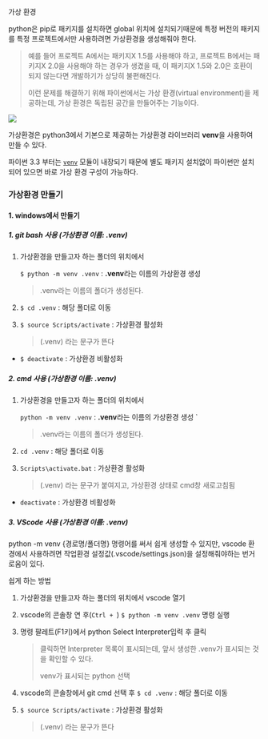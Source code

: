 가상 환경

python은 pip로 패키지를 설치하면 global 위치에 설치되기때문에 특정 버전의 패키지를 특정 프로젝트에서만 사용하려면 가상환경을 생성해줘야 한다.

> 예를 들어 프로젝트 A에서는 패키지X 1.5를 사용해야 하고, 프로젝트 B에서는 패키지X 2.0을 사용해야 하는 경우가 생겼을 때, 이 패키지X 1.5와 2.0은 호환이 되지 않는다면 개발하기가 상당히 불편해진다.
>
> 이런 문제를 해결하기 위해 파이썬에서는 가상 환경(virtual environment)을 제공하는데, 가상 환경은 독립된 공간을 만들어주는 기능이다.

![](https://dojang.io/pluginfile.php/14099/mod_page/content/4/047006.png)

가상환경은 python3에서 기본으로 제공하는 가상환경 라이브러리 **venv**을 사용하여 만들 수 있다.

파이썬 3.3 부터는 [`venv`](https://docs.python.org/3/library/venv.html) 모듈이 내장되기 때문에 별도 패키지 설치없이 파이썬만 설치되어 있으면 바로 가상 환경 구성이 가능하다.







### 가상환경 만들기

#### 1. windows에서 만들기

##### 1. git bash 사용 (가상환경 이름: .venv)

1. 가상환경을 만들고자 하는 폴더의 위치에서

   `$ python -m venv .venv`  :  **.venv**라는 이름의 가상환경 생성 

   > .venv라는 이름의 폴더가 생성된다.

2. `$ cd .venv` : 해당  폴더로 이동

3. `$ source Scripts/activate` : 가상환경 활성화

   > (.venv) 라는 문구가 뜬다

- `$ deactivate` : 가상환경 비활성화





##### 2. cmd 사용 (가상환경 이름: .venv)

1. 가상환경을 만들고자 하는 폴더의 위치에서

   `python -m venv .venv`  :  **.venv**라는 이름의 가상환경 생성 `

   > .venv라는 이름의 폴더가 생성된다.

2. `cd .venv` : 해당  폴더로 이동

3. `Scripts\activate.bat` : 가상환경 활성화

   > (.venv) 라는 문구가 붙여지고, 가상환경 상태로 cmd창 새로고침됨

- `deactivate` : 가상환경 비활성화



##### 3. VScode 사용 (가상환경 이름: .venv)

python -m venv {경로명/폴더명} 명령어를 써서 쉽게 생성할 수 있지만, vscode 환경에서 사용하려면 작업환경 설정값(.vscode/settings.json)을 설정해줘야하는 번거로움이 있다.

쉽게 하는 방법 

1. 가상환경을 만들고자 하는 폴더의 위치에서 vscode 열기
2. vscode의 콘솔창 연 후(`Ctrl + `)  `$ python -m venv .venv`  명령 실행

3. 명령 팔레트(F1키)에서 python Select Interpreter입력 후 클릭

   > 클릭하면 Interpreter 목록이 표시되는데, 앞서 생성한 .venv가 표시되는 것을 확인할 수 있다. 
   >
   > venv가 표시되는 python 선택

4. vscode의 콘솔창에서 git cmd 선택 후 `$ cd .venv` : 해당  폴더로 이동

5. `$ source Scripts/activate` : 가상환경 활성화

   > (.venv) 라는 문구가 뜬다